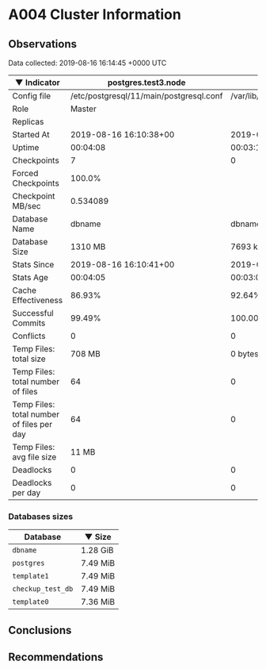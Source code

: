# A004 Cluster Information #

## Observations ##
Data collected: 2019-08-16 16:14:45 +0000 UTC  

|&#9660;&nbsp;Indicator | postgres.test3.node | postgres.test1.node | postgres.test2.node |
|--------|-------|-------- |-------- |
|Config file |/etc/postgresql/11/main/postgresql.conf|/var/lib/postgresql/11/data1/postgresql.conf|/var/lib/postgresql/11/data2/postgresql.conf|
|Role |Master|<no value>|<no value>|
|Replicas ||<no value>|<no value>|
|Started At |2019-08-16&nbsp;16:10:38+00|2019-08-16 16:10:45+00|2019-08-16 16:10:50+00|
|Uptime |00:04:08|00:03:13|00:03:28|
|Checkpoints |7|0|0|
|Forced Checkpoints |100.0%|<no value>|<no value>|
|Checkpoint MB/sec |0.534089|<no value>|<no value>|
|Database Name |dbname|dbname|dbname|
|Database Size |1310&nbsp;MB|7693 kB|7685 kB|
|Stats Since |2019-08-16&nbsp;16:10:41+00|2019-08-16 16:10:57+00|2019-08-16 16:10:57+00|
|Stats Age |00:04:05|00:03:01|00:03:21|
|Cache Effectiveness |86.93%|92.64%|92.64%|
|Successful Commits |99.49%|100.00%|100.00%|
|Conflicts |0|0|0|
|Temp Files: total size |708&nbsp;MB|0 bytes|0 bytes|
|Temp Files: total number of files |64|0|0|
|Temp Files: total number of files per day |64|0|0|
|Temp Files: avg file size |11&nbsp;MB|<no value>|<no value>|
|Deadlocks |0|0|0|
|Deadlocks per day |0|0|0|


### Databases sizes ###

| Database | &#9660;&nbsp;Size |
|----------|--------|
| `dbname` | 1.28&nbsp;GiB |
| `postgres` | 7.49&nbsp;MiB |
| `template1` | 7.49&nbsp;MiB |
| `checkup_test_db` | 7.49&nbsp;MiB |
| `template0` | 7.36&nbsp;MiB |


## Conclusions ##


## Recommendations ##

